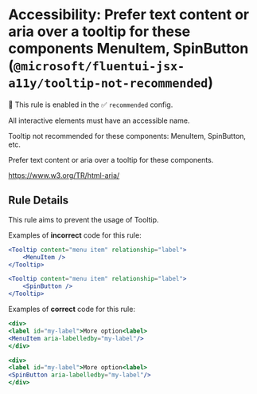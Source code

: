 # Accessibility: Prefer text content or aria over a tooltip for these components MenuItem, SpinButton (`@microsoft/fluentui-jsx-a11y/tooltip-not-recommended`)

💼 This rule is enabled in the ✅ `recommended` config.

<!-- end auto-generated rule header -->

All interactive elements must have an accessible name.

Tooltip not recommended for these components: MenuItem, SpinButton, etc.

Prefer text content or aria over a tooltip for these components.

<https://www.w3.org/TR/html-aria/>

## Rule Details

This rule aims to prevent the usage of Tooltip.

Examples of **incorrect** code for this rule:

```jsx
<Tooltip content="menu item" relationship="label">
    <MenuItem />
</Tooltip>
```

```jsx
<Tooltip content="menu item" relationship="label">
    <SpinButton />
</Tooltip>
```

Examples of **correct** code for this rule:

```jsx
<div>
<label id="my-label">More option<label>
<MenuItem aria-labelledby="my-label"/>
</div>
```

```jsx
<div>
<label id="my-label">More option<label>
<SpinButton aria-labelledby="my-label"/>
</div>
```
